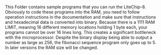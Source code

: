 This Folder contains sample programs that you can run the LiteChip-8. Obviously to code these programs into the RAM, you need to follow operation instructions in the documentation and make sure that instructions and hexadecimal data is converted into binary. 
Because there is a 1111 RAM LIMIT, meaning 16 different memory locations holding 1 byte each, your programs cannot be over 16 lines long. This creates a significant bottleneck with the microprocessor. Despite the binary display being able to output a number as large as 256, the fibonacci sequence program only goes up to 5. In later versions the RAM size will be changed. 
